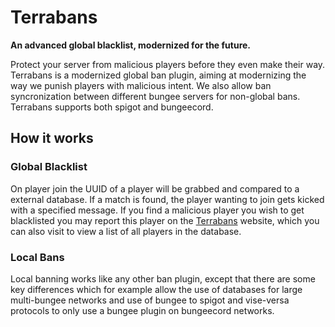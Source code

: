<h1>Terrabans</h1>
<p><strong>An advanced global blacklist, modernized for the future.</strong></p>
<p>Protect your server from malicious players before they even make their way. Terrabans is a modernized global ban plugin, aiming at modernizing the way we punish players with malicious intent. We also allow ban syncronization between different bungee servers for non-global bans. Terrabans supports both spigot and bungeecord.</p>
<h2>How it works</h2>
<h3>Global Blacklist</h3>
<p>On player join the UUID of a player will be grabbed and compared to a external database. If a match is found, the player wanting to join gets kicked with a specified message. If you find a malicious player you wish to get blacklisted you may report this player on the <a href="https://terrabans.org">Terrabans</a> website, which you can also visit to view a list of all players in the database.</p>
<h3>Local Bans</h3>
<p>Local banning works like any other ban plugin, except that there are some key differences which for example allow the use of databases for large multi-bungee networks and use of bungee to spigot and vise-versa protocols to only use a bungee plugin on bungeecord networks.</p>
